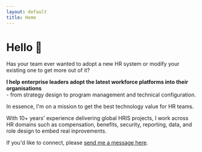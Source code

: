 ```yaml
---
layout: default
title: Home
---
```


# Hello 👋 

Has your team ever wanted to adopt a new HR system or modify your existing one to get more out of it?

**I help enterprise leaders adopt the latest workforce platforms into their organisations**  
\- from strategy design to program management and technical configuration.

In essence, I'm on a mission to get the best technology value for HR teams.

With 10+ years' experience delivering global HRIS projects, I work across HR domains such as compensation, benefits, security, reporting, data, and role design to embed real inprovements.

If you'd like to connect, please [send me a message here](https://www.linkedin.com/in/cainhill/).